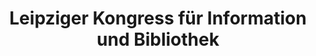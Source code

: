 ---
dateStart: 2010-03-15
dateEnd: 2010-03-18
title: "Leipziger Kongress für Information und Bibliothek"
venue: "Leipziger Kongress für Information und Bibliothek"
organizer:
credit:
city: Leipzig
state:
country: Germany
pdfLink:
venueImages:
---